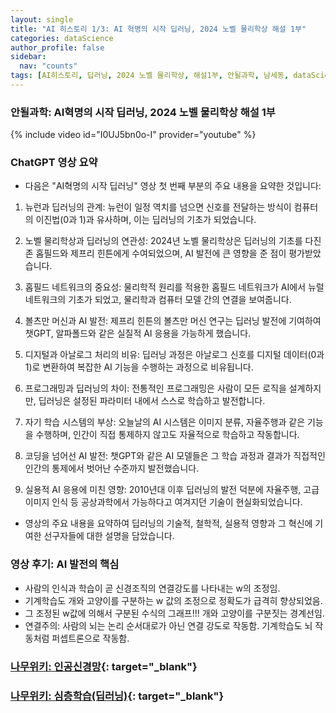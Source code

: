 ```yaml
---
layout: single
title: "AI 히스토리 1/3: AI 혁명의 시작 딥러닝, 2024 노벨 물리학상 해설 1부"
categories: dataScience
author_profile: false
sidebar:
  nav: "counts"
tags: [AI히스토리, 딥러닝, 2024 노벨 물리학상, 해설1부, 안될과학, 남세동, dataScience, AI]
---
```


### 안될과학: AI혁명의 시작 딥러닝, 2024 노벨 물리학상 해설 1부

{% include video id="I0UJ5bn0o-I" provider="youtube" %}

### ChatGPT 영상 요약

- 다음은 "AI혁명의 시작 딥러닝" 영상 첫 번째 부분의 주요 내용을 요약한 것입니다:

1. 뉴런과 딥러닝의 관계: 뉴런이 일정 역치를 넘으면 신호를 전달하는 방식이 컴퓨터의 이진법(0과 1)과 유사하며, 이는 딥러닝의 기초가 되었습니다.

2. 노벨 물리학상과 딥러닝의 연관성: 2024년 노벨 물리학상은 딥러닝의 기초를 다진 존 홉필드와 제프리 힌튼에게 수여되었으며, AI 발전에 큰 영향을 준 점이 평가받았습니다.

3. 홉필드 네트워크의 중요성: 물리학적 원리를 적용한 홉필드 네트워크가 AI에서 뉴럴 네트워크의 기초가 되었고, 물리학과 컴퓨터 모델 간의 연결을 보여줍니다.

4. 볼츠만 머신과 AI 발전: 제프리 힌튼의 볼츠만 머신 연구는 딥러닝 발전에 기여하여 챗GPT, 알파폴드와 같은 실질적 AI 응용을 가능하게 했습니다.

5. 디지털과 아날로그 처리의 비유: 딥러닝 과정은 아날로그 신호를 디지털 데이터(0과 1)로 변환하여 복잡한 AI 기능을 수행하는 과정으로 비유됩니다.

6. 프로그래밍과 딥러닝의 차이: 전통적인 프로그래밍은 사람이 모든 로직을 설계하지만, 딥러닝은 설정된 파라미터 내에서 스스로 학습하고 발전합니다.

7. 자기 학습 시스템의 부상: 오늘날의 AI 시스템은 이미지 분류, 자율주행과 같은 기능을 수행하며, 인간이 직접 통제하지 않고도 자율적으로 학습하고 작동합니다.

8. 코딩을 넘어선 AI 발전: 챗GPT와 같은 AI 모델들은 그 학습 과정과 결과가 직접적인 인간의 통제에서 벗어난 수준까지 발전했습니다.

9. 실용적 AI 응용에 미친 영향: 2010년대 이후 딥러닝의 발전 덕분에 자율주행, 고급 이미지 인식 등 공상과학에서 가능하다고 여겨지던 기술이 현실화되었습니다.

* 영상의 주요 내용을 요약하여 딥러닝의 기술적, 철학적, 실용적 영향과 그 혁신에 기여한 선구자들에 대한 설명을 담았습니다.

### 영상 후기: AI 발전의 핵심
* 사람의 인식과 학습이 곧 신경조직의 연결강도를 나타내는 w의 조정임.
* 기계학습도 개와 고양이를 구분하는 w 값의 조정으로 정확도가 급격히 향상되었음.
* 그 조정된 w값에 의해서 구분된 수식의 그래프!!! 개와 고양이를 구분짓는 경계선임.
* 연결주의: 사람의 뇌는 논리 순서대로가 아닌 연결 강도로 작동함. 기계학습도 뇌 작동처럼 퍼셉트론으로 작동함.

### [나무위키: 인공신경망](https://namu.wiki/w/%EC%9D%B8%EA%B3%B5%EC%8B%A0%EA%B2%BD%EB%A7%9D){: target="_blank"}

### [나무위키: 심층학습(딥러닝)](https://namu.wiki/w/%EC%8B%AC%EC%B8%B5%ED%95%99%EC%8A%B5?from=%EB%94%A5%EB%9F%AC%EB%8B%9D){: target="_blank"}
